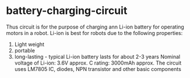 # battery-charging-circuit
Thus circuit is for the purpose of charging ann Li-ion battery for operating motors in a robot. 
Li-ion is best for robots due to the following properties:
1. Light weight
2. portable 
3. long-lasting - typical Li-ion battery lasts for about 2-3 years
Nominal voltage of Li-ion: 3.6V approx.
C rating: 3000mAh approx.
The circuit uses LM7805 IC, diodes, NPN transistor and other basic components 
